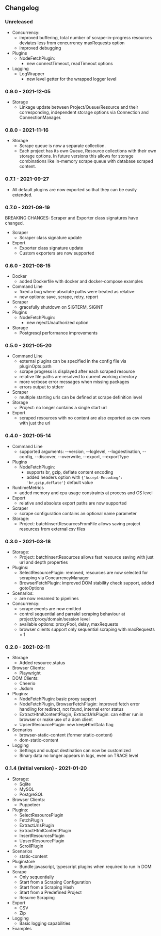 ## Changelog

### Unreleased
- Concurrency:
  - improved buffering, total number of scrape-in-progress resources deviates less from concurrency maxRequests option
  - improved debugging
- Plugins
  - NodeFetchPlugin:
    - new connectTimeout, readTimeout options
- Logging
  - LogWrapper
    - new level getter for the wrapped logger level

### 0.9.0 - 2021-12-05
- Storage
  - Linkage update between Project/Queue/Resource and their corresponding, independent storage options via Connection and ConnectionManager.
  
### 0.8.0 - 2021-11-16
- Storage
  - Scrape queue is now a separate collection.
  - Each project has its own Queue, Resource collections with their own storage options. In future versions this allows for storage combinations like in-memory scrape queue with database scraped content.

### 0.7.1 - 2021-09-27
- All default plugins are now exported so that they can be easily extended.

### 0.7.0 - 2021-09-19
BREAKING CHANGES: Scraper and Exporter class signatures have changed.

- Scraper
  - Scraper class signature update
- Export
  - Exporter class signature update
  - Custom exporters are now supported
### 0.6.0 - 2021-08-15
- Docker
  - added Dockerfile with docker and docker-compose examples
- Command Line
  - fixed a bug where absolute paths were treated as relative
  - new options: save, scrape, retry, report
- Scraper
  - gracefully shutdown on SIGTERM, SIGINT
- Plugins
  - NodeFetchPlugin: 
    - new rejectUnauthorized option
- Storage
  - Postgresql performance improvements
### 0.5.0 - 2021-05-20
- Command Line
  - external plugins can be specified in the config file via pluginOpts.path
  - scrape progress is displayed after each scraped resource
  - relative file paths are resolved to current working directory
  - more verbose error messages when missing packages
  - errors output to stderr
- Scraper
  - multiple starting urls can be defined at scrape definition level
- Storage
  - Project: no longer contains a single start url
- Export
  * scraped resources with no content are also exported as csv rows with just the url
### 0.4.0 - 2021-05-14
- Command Line
  - supported arguments: --version, --loglevel, --logdestination, --config, --discover, --overwrite, --export, --exportType
- Plugins
  - NodeFetchPlugin: 
    - supports br, gzip, deflate content encoding
    - added headers option with `{'Accept-Encoding': 'br,gzip,deflate'}` default value
- RuntimeMetrics
  - added memory and cpu usage constraints at process and OS level
- Export
  - relative and absolute export paths are now supported
- Scraper
  - scrape configuration contains an optional name parameter
- Storage:
  - Project: batchInsertResourcesFromFile allows saving project resources from external csv files
### 0.3.0 - 2021-03-18
- Storage:
  - Project: batchInsertResources allows fast resource saving with just url and depth properties
- Plugins:
  - SelectResourcePlugin: removed, resources are now selected for scraping via ConcurrencyManager
  - BrowserFetchPlugin: improved DOM stability check support, added gotoOptions
- Scenarios:
  - are now renamed to pipelines
- Concurrency:
  - scrape events are now emitted
  - control sequential and parralel scraping behaviour at project/proxy/domain/session level
  - available options: proxyPool, delay, maxRequests
  - browser clients support only sequential scraping with maxRequests = 1
  
### 0.2.0 - 2021-02-11
- Storage
  - Added resource.status
- Browser Clients:
  - Playwright
- DOM Clients:
  - Cheerio
  - Jsdom
- Plugins:
  - NodeFetchPlugin: basic proxy support
  - NodeFetchPlugin, BrowserFetchPlugin: improved fetch error handling for redirect, not found, internal error status
  - ExtractHtmlContentPlugin, ExtractUrlsPlugin: can either run in browser or make use of a dom client
  - UpsertResourcePlugin: new keepHtmlData flag
- Scenarios
  - browser-static-content (former static-content)
  - dom-static-content
- Logging
  * Settings and output destination can now be customized
  * Binary data no longer appears in logs, even on TRACE level

### 0.1.4 (initial version) - 2021-01-20
- Storage:
  * Sqlite
  * MySQL
  * PostgreSQL
- Browser Clients:
  * Puppeteer
- Plugins: 
  * SelectResourcePlugin
  * FetchPlugin
  * ExtractUrlsPlugin
  * ExtractHtmlContentPlugin
  * InsertResourcesPlugin
  * UpsertResourcePlugin
  * ScrollPlugin
- Scenarios
  * static-content
- Pluginstore
  * Bundle javascript, typescript plugins when required to run in DOM
- Scrape
  * Only sequentially
  * Start from a Scraping Configuration
  * Start from a Scraping Hash
  * Start from a Predefined Project
  * Resume Scraping
- Export
  * CSV
  * Zip
- Logging
  * Basic logging capabilities
- Examples